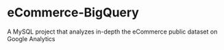 # eCommerce-BigQuery
A MySQL project that analyzes in-depth the eCommerce public dataset on Google Analytics

